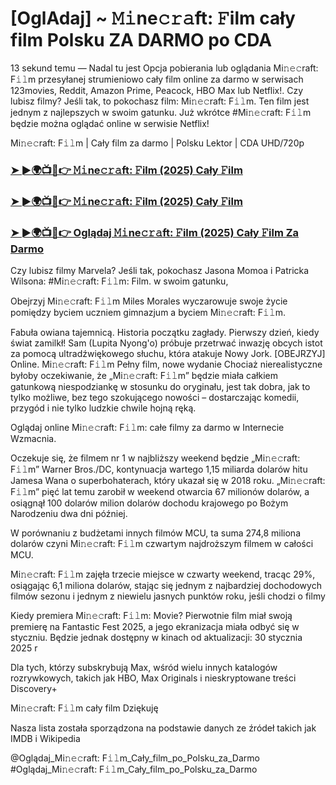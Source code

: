 # [OglAdaj] ~ 𝙼𝚒ne𝚌𝚛𝚊ft: 𝙵ilm cały film Polsku ZA DARMO po CDA

13 sekund temu — Nadal tu jest Opcja pobierania lub oglądania Mi𝚗𝚎𝚌raft: F𝚒𝚕m przesyłanej strumieniowo cały film online za darmo w serwisach 123movies, Reddit, Amazon Prime, Peacock, HBO Max lub Netflix!. Czy lubisz filmy? Jeśli tak, to pokochasz film: Mi𝚗𝚎𝚌raft: F𝚒𝚕m. Ten film jest jednym z najlepszych w swoim gatunku. Już wkrótce #Mi𝚗𝚎𝚌raft: F𝚒𝚕m będzie można oglądać online w serwisie Netflix!

Mi𝚗𝚎𝚌raft: F𝚒𝚕m | Cały film za darmo | Polsku Lektor | CDA UHD/720p

### [➤ ►🌍📺📱👉 𝙼𝚒ne𝚌𝚛𝚊ft: 𝙵ilm (2025) Cały 𝙵ilm](https://aaamiiin.com/pl/movie/950387/a-minecraft-movie-stargg)

### [➤ ►🌍📺📱👉 𝙼𝚒ne𝚌𝚛𝚊ft: 𝙵ilm (2025) Cały 𝙵ilm](https://aaamiiin.com/pl/movie/950387/a-minecraft-movie-stargg)

### [➤ ►🌍📺📱👉 Oglądaj 𝙼𝚒ne𝚌𝚛𝚊ft: 𝙵ilm (2025) Cały 𝙵ilm Za Darmo](https://aaamiiin.com/pl/movie/950387/a-minecraft-movie-stargg)

Czy lubisz filmy Marvela? Jeśli tak, pokochasz Jasona Momoa i Patricka Wilsona: #Mi𝚗𝚎𝚌raft: F𝚒𝚕m: Film. w swoim gatunku,

Obejrzyj Mi𝚗𝚎𝚌raft: F𝚒𝚕m Miles Morales wyczarowuje swoje życie pomiędzy byciem uczniem gimnazjum a byciem Mi𝚗𝚎𝚌raft: F𝚒𝚕m.

Fabuła owiana tajemnicą. Historia początku zagłady. Pierwszy dzień, kiedy świat zamilkł! Sam (Lupita Nyong'o) próbuje przetrwać inwazję obcych istot za pomocą ultradźwiękowego słuchu, która atakuje Nowy Jork. [OBEJRZYJ] Online. Mi𝚗𝚎𝚌raft: F𝚒𝚕m Pełny film, nowe wydanie Chociaż nierealistyczne byłoby oczekiwanie, że „Mi𝚗𝚎𝚌raft: F𝚒𝚕m” będzie miała całkiem gatunkową niespodziankę w stosunku do oryginału, jest tak dobra, jak to tylko możliwe, bez tego szokującego nowości – dostarczając komedii, przygód i nie tylko ludzkie chwile hojną ręką.

Oglądaj online Mi𝚗𝚎𝚌raft: F𝚒𝚕m: całe filmy za darmo w Internecie Wzmacnia.

Oczekuje się, że filmem nr 1 w najbliższy weekend będzie „Mi𝚗𝚎𝚌raft: F𝚒𝚕m” Warner Bros./DC, kontynuacja wartego 1,15 miliarda dolarów hitu Jamesa Wana o superbohaterach, który ukazał się w 2018 roku. „Mi𝚗𝚎𝚌raft: F𝚒𝚕m” pięć lat temu zarobił w weekend otwarcia 67 milionów dolarów, a osiągnął 100 dolarów milion dolarów dochodu krajowego po Bożym Narodzeniu dwa dni później.

W porównaniu z budżetami innych filmów MCU, ta suma 274,8 miliona dolarów czyni Mi𝚗𝚎𝚌raft: F𝚒𝚕m czwartym najdroższym filmem w całości MCU.

Mi𝚗𝚎𝚌raft: F𝚒𝚕m zajęła trzecie miejsce w czwarty weekend, tracąc 29%, osiągając 6,1 miliona dolarów, stając się jednym z najbardziej dochodowych filmów sezonu i jednym z niewielu jasnych punktów roku, jeśli chodzi o filmy

Kiedy premiera Mi𝚗𝚎𝚌raft: F𝚒𝚕m: Movie? Pierwotnie film miał swoją premierę na Fantastic Fest 2025, a jego ekranizacja miała odbyć się w styczniu. Będzie jednak dostępny w kinach od aktualizacji: 30 stycznia 2025 r

Dla tych, którzy subskrybują Max, wśród wielu innych katalogów rozrywkowych, takich jak HBO, Max Originals i nieskryptowane treści Discovery+

Mi𝚗𝚎𝚌raft: F𝚒𝚕m cały film Dziękuję

Nasza lista została sporządzona na podstawie danych ze źródeł takich jak IMDB i Wikipedia

@Oglądaj_Mi𝚗𝚎𝚌raft: F𝚒𝚕m_Cały_film_po_Polsku_za_Darmo #Oglądaj_Mi𝚗𝚎𝚌raft: F𝚒𝚕m_Cały_film_po_Polsku_za_Darmo
